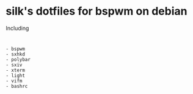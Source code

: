 # silk's dotfiles for bspwm on debian
Including
#
	- bspwm 
	- sxhkd 
	- polybar 
	- sxiv 
	- xterm 
	- light 
	- vifm 
	- bashrc 
